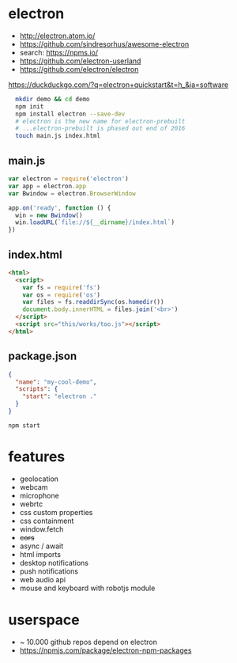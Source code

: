 # electron
* http://electron.atom.io/
* https://github.com/sindresorhus/awesome-electron
* search: https://npms.io/
* https://github.com/electron-userland
* https://github.com/electron/electron

https://duckduckgo.com/?q=electron+quickstart&t=h_&ia=software

```bash
  mkdir demo && cd demo
  npm init
  npm install electron --save-dev
  # electron is the new name for electron-prebuilt
  # ...electron-prebuilt is phased out end of 2016
  touch main.js index.html
```

## main.js

```js
var electron = require('electron')
var app = electron.app
var Bwindow = electron.BrowserWindow

app.on('ready', function () {
  win = new Bwindow()
  win.loadURL(`file://${__dirname}/index.html`)
})
```

## index.html

```html
<html>
  <script>
    var fs = require('fs')
    var os = require('os')
    var files = fs.readdirSync(os.homedir())
    document.body.innerHTML = files.join('<br>')
  </script>
  <script src="this/works/too.js"></script>
</html>
```
## package.json
```json
{
  "name": "my-cool-demo",
  "scripts": {
    "start": "electron ."
  }
}
```

`npm start`

# features
* geolocation
* webcam
* microphone
* webrtc
* css custom properties
* css containment
* window.fetch
* ~~cors~~
* async / await
* html imports
* desktop notifications
* push notifications
* web audio api
* mouse and keyboard with robotjs module

# userspace
* ~ 10.000 github repos depend on electron
* https://npmjs.com/package/electron-npm-packages
